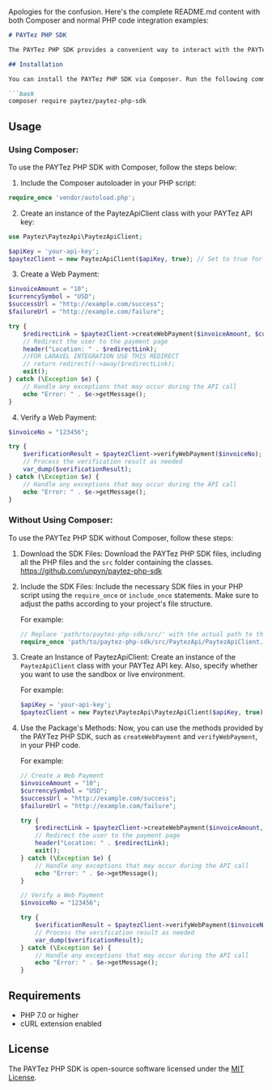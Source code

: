 Apologies for the confusion. Here's the complete README.md content with both Composer and normal PHP code integration examples:

```markdown
# PAYTez PHP SDK

The PAYTez PHP SDK provides a convenient way to interact with the PAYTez API for handling web payments. This SDK allows you to create and verify web payments using PHP and cURL.

## Installation

You can install the PAYTez PHP SDK via Composer. Run the following command in your project's root directory:

```bash
composer require paytez/paytez-php-sdk
```

## Usage

### Using Composer:

To use the PAYTez PHP SDK with Composer, follow the steps below:

1. Include the Composer autoloader in your PHP script:

```php
require_once 'vendor/autoload.php';
```

2. Create an instance of the PaytezApiClient class with your PAYTez API key:

```php
use Paytez\PaytezApi\PaytezApiClient;

$apiKey = 'your-api-key';
$paytezClient = new PaytezApiClient($apiKey, true); // Set to true for sandbox, false for live environment
```

3. Create a Web Payment:

```php
$invoiceAmount = "10";
$currencySymbol = "USD";
$successUrl = "http://example.com/success";
$failureUrl = "http://example.com/failure";

try {
    $redirectLink = $paytezClient->createWebPayment($invoiceAmount, $currencySymbol, $successUrl, $failureUrl);
    // Redirect the user to the payment page
    header("Location: " . $redirectLink);
    //FOR LARAVEL INTEGRATION USE THIS REDIRECT
    // return redirect()->away($redirectLink);
    exit();
} catch (\Exception $e) {
    // Handle any exceptions that may occur during the API call
    echo "Error: " . $e->getMessage();
}
```

4. Verify a Web Payment:

```php
$invoiceNo = "123456";

try {
    $verificationResult = $paytezClient->verifyWebPayment($invoiceNo);
    // Process the verification result as needed
    var_dump($verificationResult);
} catch (\Exception $e) {
    // Handle any exceptions that may occur during the API call
    echo "Error: " . $e->getMessage();
}
```

### Without Using Composer:

To use the PAYTez PHP SDK without Composer, follow these steps:

1. Download the SDK Files:
   Download the PAYTez PHP SDK files, including all the PHP files and the `src` folder containing the classes.
   https://github.com/unpyn/paytez-php-sdk

2. Include the SDK Files:
   Include the necessary SDK files in your PHP script using the `require_once` or `include_once` statements. Make sure to adjust the paths according to your project's file structure.

   For example:
   ```php
   // Replace 'path/to/paytez-php-sdk/src/' with the actual path to the SDK files
   require_once 'path/to/paytez-php-sdk/src/PaytezApi/PaytezApiClient.php';
   ```

3. Create an Instance of PaytezApiClient:
   Create an instance of the `PaytezApiClient` class with your PAYTez API key. Also, specify whether you want to use the sandbox or live environment.

   For example:
   ```php
   $apiKey = 'your-api-key';
   $paytezClient = new Paytez\PaytezApi\PaytezApiClient($apiKey, true); // Set to true for sandbox, false for live environment
   ```

4. Use the Package's Methods:
   Now, you can use the methods provided by the PAYTez PHP SDK, such as `createWebPayment` and `verifyWebPayment`, in your PHP code.

   For example:
   ```php
   // Create a Web Payment
   $invoiceAmount = "10";
   $currencySymbol = "USD";
   $successUrl = "http://example.com/success";
   $failureUrl = "http://example.com/failure";

   try {
       $redirectLink = $paytezClient->createWebPayment($invoiceAmount, $currencySymbol, $successUrl, $failureUrl);
       // Redirect the user to the payment page
       header("Location: " . $redirectLink);
       exit();
   } catch (\Exception $e) {
       // Handle any exceptions that may occur during the API call
       echo "Error: " . $e->getMessage();
   }

   // Verify a Web Payment
   $invoiceNo = "123456";

   try {
       $verificationResult = $paytezClient->verifyWebPayment($invoiceNo);
       // Process the verification result as needed
       var_dump($verificationResult);
   } catch (\Exception $e) {
       // Handle any exceptions that may occur during the API call
       echo "Error: " . $e->getMessage();
   }
   ```

## Requirements

- PHP 7.0 or higher
- cURL extension enabled

## License

The PAYTez PHP SDK is open-source software licensed under the [MIT License](LICENSE).
